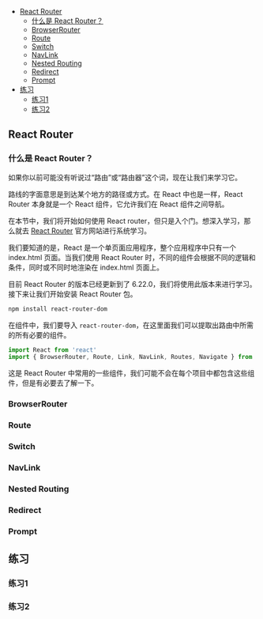 - [React Router](#react-router)
  - [什么是 React Router？](#什么是-react-router)
  - [BrowserRouter](#browserrouter)
  - [Route](#route)
  - [Switch](#switch)
  - [NavLink](#navlink)
  - [Nested Routing](#nested-routing)
  - [Redirect](#redirect)
  - [Prompt](#prompt)
- [练习](#练习)
  - [练习1](#练习1)
  - [练习2](#练习2)

## React Router

### 什么是 React Router？

如果你以前可能没有听说过“路由”或“路由器”这个词，现在让我们来学习它。

路线的字面意思是到达某个地方的路径或方式。在 React 中也是一样，React Router 本身就是一个 React 组件，它允许我们在 React 组件之间导航。

在本节中，我们将开始如何使用 React router，但只是入个门。想深入学习，那么就去 [React Router](https://reactrouter.com/en/6.22.0) 官方网站进行系统学习。

我们要知道的是，React 是一个单页面应用程序，整个应用程序中只有一个 index.html 页面。当我们使用 React Router 时，不同的组件会根据不同的逻辑和条件，同时或不同时地渲染在 index.html 页面上。

目前 React Router 的版本已经更新到了 6.22.0，我们将使用此版本来进行学习。接下来让我们开始安装 React Router 包。

```bash
npm install react-router-dom
```

在组件中，我们要导入 `react-router-dom`，在这里面我们可以提取出路由中所需的所有必要的组件。

```js
import React from 'react'
import { BrowserRouter, Route, Link, NavLink, Routes, Navigate } from 'react-router-dom'
```

这是 React Router 中常用的一些组件，我们可能不会在每个项目中都包含这些组件，但是有必要去了解一下。

### BrowserRouter

### Route

### Switch

### NavLink

### Nested Routing

### Redirect

### Prompt

## 练习

### 练习1

### 练习2